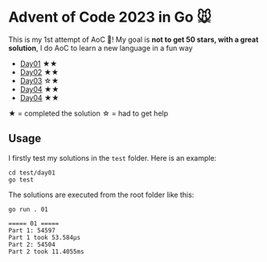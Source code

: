 # Advent of Code 2023 in Go 🐭

This is my 1st attempt of AoC 🎄! My goal is **not to get 50 stars, with a great solution**, I do AoC to learn a new language in a fun way

- [Day01](./solution/day01) ★★
- [Day02](./solution/day02) ★★
- [Day03](./solution/day03) ☆★
- [Day04](./solution/day04) ★★
- [Day04](./solution/day05) ★★

★ = completed the solution
☆ = had to get help

## Usage

I firstly test my solutions in the `test` folder. Here is an example:

```shell
cd test/day01 
go test
```

The solutions are executed from the root folder like this:

```shell
go run . 01
```

```
===== 01 =====
Part 1: 54597
Part 1 took 53.584µs
Part 2: 54504
Part 2 took 11.4055ms
```
